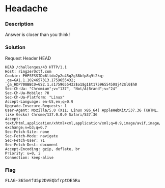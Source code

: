 <h1>Headache</h1>
<h3>Description</h3>
<label>
Answer is closer than you think!
</label>
<h3>Solution</h3>
<label>Request Header HEAD</label>

```console
HEAD /challenges/43 HTTP/1.1
Host: ringzer0ctf.com
Cookie: PHPSESSID=6ltdo2p2u45q2g38bfp8q9t2kq; _ga=GA1.1.1024657313.1759655432; _ga_HDP708BBC0=GS2.1.s1759655432$o1$g1$t1759655450$j42$l0$h0
Sec-Ch-Ua: "Chromium";v="137", "Not/A)Brand";v="24"
Sec-Ch-Ua-Mobile: ?0
Sec-Ch-Ua-Platform: "Linux"
Accept-Language: en-US,en;q=0.9
Upgrade-Insecure-Requests: 1
User-Agent: Mozilla/5.0 (X11; Linux x86_64) AppleWebKit/537.36 (KHTML, like Gecko) Chrome/137.0.0.0 Safari/537.36
Accept: text/html,application/xhtml+xml,application/xml;q=0.9,image/avif,image/webp,image/apng,*/*;q=0.8,application/signed-exchange;v=b3;q=0.7
Sec-Fetch-Site: none
Sec-Fetch-Mode: navigate
Sec-Fetch-User: ?1
Sec-Fetch-Dest: document
Accept-Encoding: gzip, deflate, br
Priority: u=0, i
Connection: keep-alive
```
<h3>Flag</h3>
<pre>
FLAG-365m4fU5p2DVEQbfrptDE5Ru
</pre>

